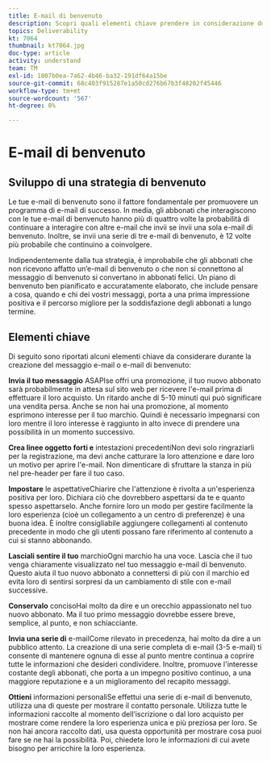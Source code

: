 ```yaml
---
title: E-mail di benvenuto
description: Scopri quali elementi chiave prendere in considerazione durante la creazione delle e-mail di benvenuto.
topics: Deliverability
kt: 7064
thumbnail: kt7064.jpg
doc-type: article
activity: understand
team: TM
exl-id: 1007b0ea-7a62-4b46-ba32-191df64a15be
source-git-commit: 68c403f915287e1a50cd276b67b3f48202f45446
workflow-type: tm+mt
source-wordcount: '567'
ht-degree: 0%

---
```


# E-mail di benvenuto

## Sviluppo di una strategia di benvenuto

Le tue e-mail di benvenuto sono il fattore fondamentale per promuovere un programma di e-mail di successo. In media, gli abbonati che interagiscono con le tue e-mail di benvenuto hanno più di quattro volte la probabilità di continuare a interagire con altre e-mail che invii se invii una sola e-mail di benvenuto. Inoltre, se invii una serie di tre e-mail di benvenuto, è 12 volte più probabile che continuino a coinvolgere.

Indipendentemente dalla tua strategia, è improbabile che gli abbonati che non ricevono affatto un’e-mail di benvenuto o che non si connettono al messaggio di benvenuto si convertano in abbonati felici. Un piano di benvenuto ben pianificato e accuratamente elaborato, che include pensare a cosa, quando e chi dei vostri messaggi, porta a una prima impressione positiva e il percorso migliore per la soddisfazione degli abbonati a lungo termine.

## Elementi chiave

Di seguito sono riportati alcuni elementi chiave da considerare durante la creazione del messaggio e-mail o e-mail di benvenuto:

**Invia il tuo messaggio**
ASAPIse offri una promozione, il tuo nuovo abbonato sarà probabilmente in attesa sul sito web per ricevere l&#39;e-mail prima di effettuare il loro acquisto. Un ritardo anche di 5-10 minuti qui può significare una vendita persa. Anche se non hai una promozione, al momento esprimono interesse per il tuo marchio. Quindi è necessario impegnarsi con loro mentre il loro interesse è raggiunto in alto invece di prendere una possibilità in un momento successivo.

**Crea linee oggetto forti e**
intestazioni precedentiNon devi solo ringraziarli per la registrazione, ma devi anche catturare la loro attenzione e dare loro un motivo per aprire l&#39;e-mail. Non dimenticare di sfruttare la stanza in più nel pre-header per fare il tuo caso.

**Impostare**
le aspettativeChiarire che l&#39;attenzione è rivolta a un&#39;esperienza positiva per loro. Dichiara ciò che dovrebbero aspettarsi da te e quanto spesso aspettarselo. Anche fornire loro un modo per gestire facilmente la loro esperienza (cioè un collegamento a un centro di preferenze) è una buona idea. È inoltre consigliabile aggiungere collegamenti al contenuto precedente in modo che gli utenti possano fare riferimento al contenuto a cui si stanno abbonando.

**Lasciali sentire il tuo**
marchioOgni marchio ha una voce. Lascia che il tuo venga chiaramente visualizzato nel tuo messaggio e-mail di benvenuto. Questo aiuta il tuo nuovo abbonato a connettersi di più con il marchio ed evita loro di sentirsi sorpresi da un cambiamento di stile con e-mail successive.

**Conservalo**
concisoHai molto da dire e un orecchio appassionato nel tuo nuovo abbonato. Ma il tuo primo messaggio dovrebbe essere breve, semplice, al punto, e non schiacciante.

**Invia una serie di**
e-mailCome rilevato in precedenza, hai molto da dire a un pubblico attento. La creazione di una serie completa di e-mail (3-5 e-mail) ti consente di mantenere ognuna di esse al punto mentre continua a coprire tutte le informazioni che desideri condividere. Inoltre, promuove l&#39;interesse costante degli abbonati, che porta a un impegno positivo continuo, a una maggiore reputazione e a un miglioramento del recapito messaggi.

**Ottieni**
informazioni personaliSe effettui una serie di e-mail di benvenuto, utilizza una di queste per mostrare il contatto personale. Utilizza tutte le informazioni raccolte al momento dell’iscrizione o dal loro acquisto per mostrare come rendere la loro esperienza unica e più preziosa per loro. Se non hai ancora raccolto dati, usa questa opportunità per mostrare cosa puoi fare se ne hai la possibilità. Poi, chiedete loro le informazioni di cui avete bisogno per arricchire la loro esperienza.
